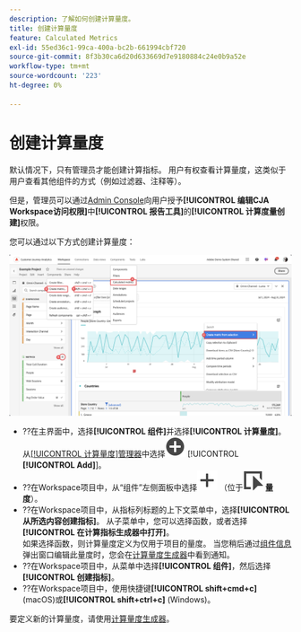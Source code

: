 ```yaml
---
description: 了解如何创建计算量度。
title: 创建计算量度
feature: Calculated Metrics
exl-id: 55ed36c1-99ca-400a-bc2b-661994cbf720
source-git-commit: 8f3b30ca6d20d633669d7e9180884c24e0b9a52e
workflow-type: tm+mt
source-wordcount: '223'
ht-degree: 0%

---
```


# 创建计算量度

默认情况下，只有管理员才能创建计算指标。 用户有权查看计算量度，这类似于用户查看其他组件的方式（例如过滤器、注释等）。

但是，管理员可以通过[Admin Console](/help/technotes/access-control.md#user-level-access)向用户授予&#x200B;**[!UICONTROL 编辑CJA Workspace访问权限]**&#x200B;中&#x200B;**[!UICONTROL 报告工具]**&#x200B;的&#x200B;**[!UICONTROL 计算度量创建]**&#x200B;权限。


您可以通过以下方式创建计算量度：

![创建筛选器的方式](assets/create-metric.png)

* ??在主界面中，选择&#x200B;**[!UICONTROL 组件]**&#x200B;并选择&#x200B;**[!UICONTROL 计算量度]**。 从[[!UICONTROL 计算量度]管理器](/help/components/calc-metrics/cm-workflow/cm-manager.md)中选择![AddCircle](/help/assets/icons/AddCircle.svg) [!UICONTROL **[!UICONTROL Add]**]。
* ??在Workspace项目中，从“组件”左侧面板中选择![添加](/help/assets/icons/Add.svg) （位于![事件](/help/assets/icons/Event.svg) **量度**）。
* ??在Workspace项目中，从指标列标题的上下文菜单中，选择&#x200B;**[!UICONTROL 从所选内容创建指标]**。 从子菜单中，您可以选择函数，或者选择&#x200B;**[!UICONTROL 在计算指标生成器中打开]**。 <br/>如果选择函数，则计算量度定义为仅用于项目的量度。 当您稍后通过[组件信息](/help/components/use-components-in-workspace.md#component-info)弹出窗口编辑此量度时，您会在[计算量度生成器](/help/components/calc-metrics/cm-workflow/cm-build-metrics.md)中看到通知。
* ??在Workspace项目中，从菜单中选择&#x200B;**[!UICONTROL 组件]**，然后选择&#x200B;**[!UICONTROL 创建指标]**。
* ??在Workspace项目中，使用快捷键&#x200B;**[!UICONTROL shift+cmd+c]** (macOS)或&#x200B;**[!UICONTROL shift+ctrl+c]** (Windows)。

要定义新的计算量度，请使用[计算量度生成器](/help/components/calc-metrics/cm-workflow/cm-build-metrics.md)。

<!--

Learn about the steps to take for creating calculated metrics.

| Workflow Task | Description |
| --- | --- |
| Plan Calculated Metrics | Especially for metrics that are going to be officially "approved", it makes sense to outline which calculated metrics will be widely used and how they will be defined. |
| [Build](/help/components/calc-metrics/cm-workflow/cm-build-metrics.md) Calculated Metrics | Build and edit calculated and advanced calculated metrics for use in [!DNL Customer Journey Analytics] components. |
| [Tag](cm-tagging.md) Calculated Metrics | Tag calculated metrics for ease of organization and sharing. See how to plan and assign tags for simple and advanced searches and organization. |
| [Approve](cm-approving.md) Calculated Metrics | Approve calculated metrics to make them canonical. |
| Apply Calculated Metrics | You can apply metrics directly from a report, from the Metric Selector (to access it, click [!UICONTROL Show Metrics]). |
| Filter Calculated Metrics | In the Metric Selector, click [!UICONTROL Advanced Selection] and filter by tags, owners, and other filters (Show All, Mine, Shared With me, Favorites, and Approved.) |
| Mark Calculated Metrics as [Favorites](cm-finding.md) | Marking metrics as favorites is another way to organize them for ease of use.|

-->
